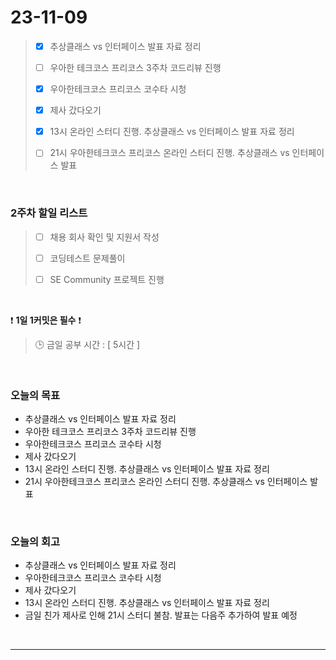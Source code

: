 # 23-11-09
> - [x]  추상클래스 vs 인터페이스 발표 자료 정리
>
> - [ ]  우아한 테크코스 프리코스 3주차 코드리뷰 진행
>
> - [x]  우아한테크코스 프리코스 코수타 시청
>
> - [x]  제사 갔다오기
>
> - [x]  13시 온라인 스터디 진행. 추상클래스 vs 인터페이스 발표 자료 정리
>
> - [ ]  21시 우아한테크코스 프리코스 온라인 스터디 진행. 추상클래스 vs 인터페이스 발표



<br/>

### 2주차 할일 리스트  
> - [ ]  채용 회사 확인 및 지원서 작성
>
> - [ ]  코딩테스트 문제풀이
>
> - [ ]  SE Community 프로젝트 진행

<br/>

❗ **1일 1커밋은 필수** ❗
> 🕒 금일 공부 시간 : [ 5시간 ]
  
<br/>

### 오늘의 목표
- 추상클래스 vs 인터페이스 발표 자료 정리
- 우아한 테크코스 프리코스 3주차 코드리뷰 진행
- 우아한테크코스 프리코스 코수타 시청
- 제사 갔다오기
- 13시 온라인 스터디 진행. 추상클래스 vs 인터페이스 발표 자료 정리
- 21시 우아한테크코스 프리코스 온라인 스터디 진행. 추상클래스 vs 인터페이스 발표

<br>

### 오늘의 회고
- 추상클래스 vs 인터페이스 발표 자료 정리
- 우아한테크코스 프리코스 코수타 시청
- 제사 갔다오기
- 13시 온라인 스터디 진행. 추상클래스 vs 인터페이스 발표 자료 정리
- 금일 친가 제사로 인해 21시 스터디 불참. 발표는 다음주 추가하여 발표 예정


<br/>

------------  
